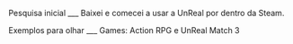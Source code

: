 Pesquisa inicial ___
Baixei e comecei a usar a UnReal por dentro da Steam.

Exemplos para olhar ___
Games: Action RPG e UnReal Match 3
